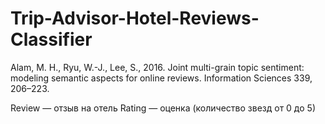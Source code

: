 # Trip-Advisor-Hotel-Reviews-Classifier
Alam, M. H., Ryu, W.-J., Lee, S., 2016. Joint multi-grain topic sentiment: modeling semantic aspects for online reviews. Information Sciences 339, 206–223.

Review — отзыв на отель
Rating — оценка (количество звезд от 0 до 5)
